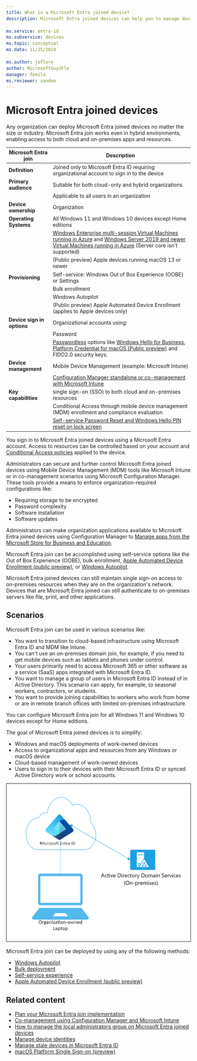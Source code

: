 ```yaml
---
title: What is a Microsoft Entra joined device?
description: Microsoft Entra joined devices can help you to manage devices accessing resources in your environment.

ms.service: entra-id
ms.subservice: devices
ms.topic: conceptual
ms.date: 11/25/2024

ms.author: joflore
author: MicrosoftGuyJFlo
manager: femila
ms.reviewer: sandeo
---
```


# Microsoft Entra joined devices

Any organization can deploy Microsoft Entra joined devices no matter the size or industry. Microsoft Entra join works even in hybrid environments, enabling access to both cloud and on-premises apps and resources.

| Microsoft Entra join | Description |
| --- | --- |
| **Definition** | Joined only to Microsoft Entra ID requiring organizational account to sign in to the device |
| **Primary audience** | Suitable for both cloud-only and hybrid organizations. |
|   | Applicable to all users in an organization |
| **Device ownership** | Organization |
| **Operating Systems** | All Windows 11 and Windows 10 devices except Home editions |
|   | [Windows Enterprise multi-session Virtual Machines running in Azure](/azure/virtual-desktop/windows-multisession-faq#can-windows-enterprise-multi-session-be-microsoft-entra-joined) and [Windows Server 2019 and newer Virtual Machines running in Azure](howto-vm-sign-in-azure-ad-windows.md) (Server core isn't supported) |
|   | (Public preview) Apple devices running macOS 13 or newer |
| **Provisioning** | Self-service: Windows Out of Box Experience (OOBE) or Settings |
|   | Bulk enrollment |
|   | Windows Autopilot |
|   | (Public preview) Apple Automated Device Enrollment (applies to Apple devices only) |
| **Device sign in options** | Organizational accounts using: |
|   | Password |
|   | [Passwordless](../authentication/concept-authentication-passwordless.md) options like [Windows Hello for Business](/windows/security/identity-protection/hello-for-business/hello-planning-guide), [Platform Credential for macOS (Public preview)](macos-psso.md) and FIDO2.0 security keys. |
| **Device management** | Mobile Device Management (example: Microsoft Intune) |
|   | [Configuration Manager standalone or co-management with Microsoft Intune](/mem/configmgr/comanage/overview) |
| **Key capabilities** | single sign-on (SSO) to both cloud and on-premises resources |
|   | Conditional Access through mobile device management (MDM) enrollment and compliance evaluation |
|   | [Self-service Password Reset and Windows Hello PIN reset on lock screen](../authentication/howto-sspr-windows.md) |

You sign in to Microsoft Entra joined devices using a Microsoft Entra account. Access to resources can be controlled based on your account and [Conditional Access policies](../conditional-access/policy-alt-all-users-compliant-hybrid-or-mfa.md) applied to the device.

Administrators can secure and further control Microsoft Entra joined devices using Mobile Device Management (MDM) tools like Microsoft Intune or in co-management scenarios using Microsoft Configuration Manager. These tools provide a means to enforce organization-required configurations like:

- Requiring storage to be encrypted
- Password complexity
- Software installation
- Software updates

Administrators can make organization applications available to Microsoft Entra joined devices using Configuration Manager to [Manage apps from the Microsoft Store for Business and Education](/mem/configmgr/apps/deploy-use/manage-apps-from-the-windows-store-for-business).

Microsoft Entra join can be accomplished using self-service options like the Out of Box Experience (OOBE), bulk enrollment, [Apple Automated Device Enrollment (public preview)](/mem/intune/enrollment/device-enrollment-program-enroll-macos), or [Windows Autopilot](/autopilot/enrollment-autopilot).

Microsoft Entra joined devices can still maintain single sign-on access to on-premises resources when they are on the organization's network. Devices that are Microsoft Entra joined can still authenticate to on-premises servers like file, print, and other applications.

## Scenarios

Microsoft Entra join can be used in various scenarios like:

- You want to transition to cloud-based infrastructure using Microsoft Entra ID and MDM like Intune.
- You can't use an on-premises domain join, for example, if you need to get mobile devices such as tablets and phones under control.
- Your users primarily need to access Microsoft 365 or other software as a service (SaaS) apps integrated with Microsoft Entra ID.
- You want to manage a group of users in Microsoft Entra ID instead of in Active Directory. This scenario can apply, for example, to seasonal workers, contractors, or students.
- You want to provide joining capabilities to workers who work from home or are in remote branch offices with limited on-premises infrastructure.

You can configure Microsoft Entra join for all Windows 11 and Windows 10 devices except for Home editions.

The goal of Microsoft Entra joined devices is to simplify:

- Windows and macOS deployments of work-owned devices
- Access to organizational apps and resources from any Windows or macOS device
- Cloud-based management of work-owned devices
- Users to sign in to their devices with their Microsoft Entra ID or synced Active Directory work or school accounts.

![A diagram showing Microsoft Entra joined devices interacting with an on-premises domain.](./media/concept-directory-join/azure-ad-joined-device.png)

Microsoft Entra join can be deployed by using any of the following methods:

- [Windows Autopilot](/autopilot/windows-autopilot)
- [Bulk deployment](/mem/intune/enrollment/windows-bulk-enroll)
- [Self-service experience](device-join-out-of-box.md)
- [Apple Automated Device Enrollment (public preview)](/mem/intune/enrollment/device-enrollment-program-enroll-macos)

## Related content

- [Plan your Microsoft Entra join implementation](device-join-plan.md)
- [Co-management using Configuration Manager and Microsoft Intune](/mem/configmgr/comanage/overview)
- [How to manage the local administrators group on Microsoft Entra joined devices](assign-local-admin.md)
- [Manage device identities](manage-device-identities.md)
- [Manage stale devices in Microsoft Entra ID](manage-stale-devices.md)
- [macOS Platform Single Sign-on (preview)](macos-psso.md)
